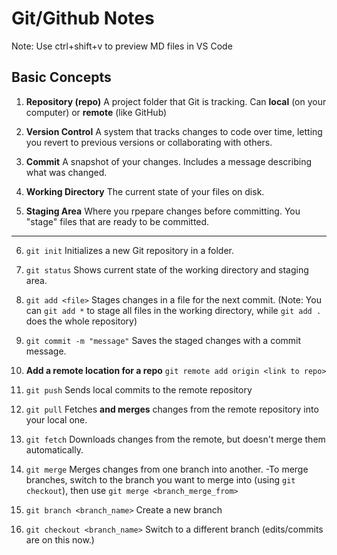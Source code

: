 # Git/Github Notes

Note: Use ctrl+shift+v to preview MD files in VS Code

## Basic Concepts

1. **Repository (repo)**
   A project folder that Git is tracking. Can **local** (on your computer) or **remote** (like GitHub)

2. **Version Control**
   A system that tracks changes to code over time, letting you revert to previous versions or collaborating with others.

3. **Commit**
   A snapshot of your changes. Includes a message describing what was changed.

4. **Working Directory**
   The current state of your files on disk.

5. **Staging Area**
   Where you rpepare changes before committing. You "stage" files that are ready to be committed.

---

6. `git init`
   Initializes a new Git repository in a folder.

7. `git status`
   Shows current state of the working directory and staging area.

8. `git add <file>`
   Stages changes in a file for the next commit. (Note: You can `git add *` to stage all files in the working directory, while `git add .` does the whole repository)

9. `git commit -m "message"`
   Saves the staged changes with a commit message.

10. **Add a remote location for a repo**
    `git remote add origin <link to repo>`

11. `git push`
    Sends local commits to the remote repository

12. `git pull`
    Fetches **and merges** changes from the remote repository into your local one.

13. `git fetch`
    Downloads changes from the remote, but doesn't merge them automatically.

14. `git merge`
    Merges changes from one branch into another.
    -To merge branches, switch to the branch you want to merge into (using `git checkout`), then use `git merge <branch_merge_from>`
15. `git branch <branch_name>`
    Create a new branch

16. `git checkout <branch_name>`
    Switch to a different branch (edits/commits are on this now.)
